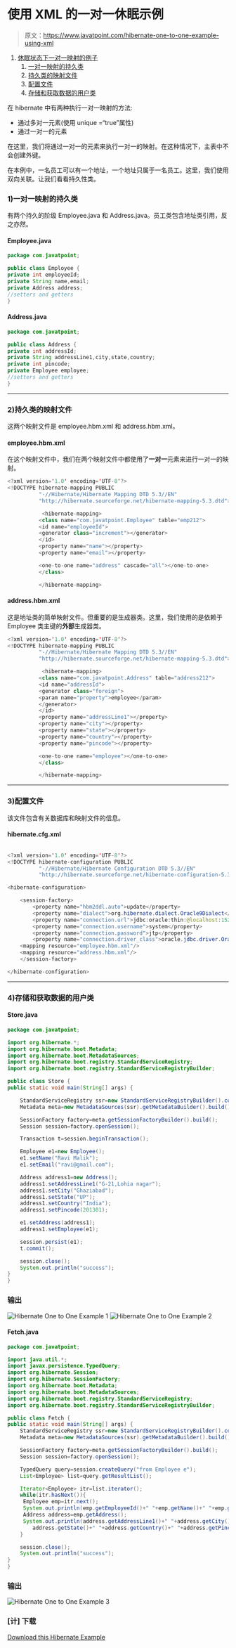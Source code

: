 # 使用 XML 的一对一休眠示例

> 原文：<https://www.javatpoint.com/hibernate-one-to-one-example-using-xml>

1.  [休眠状态下一对一映射的例子](#)
    1.  [一对一映射的持久类](#)
    2.  [持久类的映射文件](#)
    3.  [配置文件](#)
    4.  [存储和获取数据的用户类](#)

在 hibernate 中有两种执行一对一映射的方法:

*   通过多对一元素(使用 unique =“true”属性)
*   通过一对一的元素

在这里，我们将通过一对一的元素来执行一对一的映射。在这种情况下，主表中不会创建外键。

在本例中，一名员工可以有一个地址，一个地址只属于一名员工。这里，我们使用双向关联。让我们看看持久性类。

### 1)一对一映射的持久类

有两个持久的阶级 Employee.java 和 Address.java。员工类包含地址类引用，反之亦然。

#### Employee.java

```java
package com.javatpoint;

public class Employee {
private int employeeId;
private String name,email;
private Address address;
//setters and getters
}

```

#### Address.java

```java
package com.javatpoint;

public class Address {
private int addressId;
private String addressLine1,city,state,country;
private int pincode;
private Employee employee;
//setters and getters
}

```

* * *

### 2)持久类的映射文件

这两个映射文件是 employee.hbm.xml 和 address.hbm.xml。

#### employee.hbm.xml

在这个映射文件中，我们在两个映射文件中都使用了**一对一**元素来进行一对一的映射。

```java
<?xml version='1.0' encoding='UTF-8'?>
<!DOCTYPE hibernate-mapping PUBLIC
          "-//Hibernate/Hibernate Mapping DTD 5.3//EN"
          "http://hibernate.sourceforge.net/hibernate-mapping-5.3.dtd">

           <hibernate-mapping>
          <class name="com.javatpoint.Employee" table="emp212">
          <id name="employeeId">
          <generator class="increment"></generator>
          </id>
          <property name="name"></property>
          <property name="email"></property>

          <one-to-one name="address" cascade="all"></one-to-one>
          </class>

          </hibernate-mapping>

```

#### address.hbm.xml

这是地址类的简单映射文件。但重要的是生成器类。这里，我们使用的是依赖于 Employee 类主键的**外部**生成器类。

```java
<?xml version='1.0' encoding='UTF-8'?>
<!DOCTYPE hibernate-mapping PUBLIC
          "-//Hibernate/Hibernate Mapping DTD 5.3//EN"
          "http://hibernate.sourceforge.net/hibernate-mapping-5.3.dtd">

           <hibernate-mapping>
          <class name="com.javatpoint.Address" table="address212">
          <id name="addressId">
          <generator class="foreign">
          <param name="property">employee</param>
          </generator>
          </id>
          <property name="addressLine1"></property>
          <property name="city"></property>
          <property name="state"></property>
          <property name="country"></property>
          <property name="pincode"></property>

          <one-to-one name="employee"></one-to-one>
          </class>

          </hibernate-mapping>

```

* * *

### 3)配置文件

该文件包含有关数据库和映射文件的信息。

#### hibernate.cfg.xml

```java

<?xml version='1.0' encoding='UTF-8'?>
<!DOCTYPE hibernate-configuration PUBLIC
          "-//Hibernate/Hibernate Configuration DTD 5.3//EN"
          "http://hibernate.sourceforge.net/hibernate-configuration-5.3.dtd">

<hibernate-configuration>

    <session-factory>
        <property name="hbm2ddl.auto">update</property>
        <property name="dialect">org.hibernate.dialect.Oracle9Dialect</property>
        <property name="connection.url">jdbc:oracle:thin:@localhost:1521:xe</property>
        <property name="connection.username">system</property>
        <property name="connection.password">jtp</property>
        <property name="connection.driver_class">oracle.jdbc.driver.OracleDriver</property>
    <mapping resource="employee.hbm.xml"/>
    <mapping resource="address.hbm.xml"/>
    </session-factory>

</hibernate-configuration>

```

* * *

### 4)存储和获取数据的用户类

#### Store.java

```java
package com.javatpoint;  

import org.hibernate.*;
import org.hibernate.boot.Metadata;
import org.hibernate.boot.MetadataSources;
import org.hibernate.boot.registry.StandardServiceRegistry;
import org.hibernate.boot.registry.StandardServiceRegistryBuilder;  

public class Store {  
public static void main(String[] args) {  

	StandardServiceRegistry ssr=new StandardServiceRegistryBuilder().configure("hibernate.cfg.xml").build();
	Metadata meta=new MetadataSources(ssr).getMetadataBuilder().build();

	SessionFactory factory=meta.getSessionFactoryBuilder().build();
	Session session=factory.openSession();

    Transaction t=session.beginTransaction(); 

    Employee e1=new Employee();  
    e1.setName("Ravi Malik");  
    e1.setEmail("ravi@gmail.com");  

    Address address1=new Address();  
    address1.setAddressLine1("G-21,Lohia nagar");  
    address1.setCity("Ghaziabad");  
    address1.setState("UP");  
    address1.setCountry("India");  
    address1.setPincode(201301);  

    e1.setAddress(address1);  
    address1.setEmployee(e1);  

    session.persist(e1);  
    t.commit();  

    session.close();  
    System.out.println("success");  
}  
}  

```

### 输出

![Hibernate One to One Example 1](../img/a87ce794424465f9452c3849279a7f98.png) ![Hibernate One to One Example 2](../img/2bff3a653ecdcbd296ecfedf40570a71.png)

#### Fetch.java

```java
package com.javatpoint;  

import java.util.*;
import javax.persistence.TypedQuery;
import org.hibernate.Session;  
import org.hibernate.SessionFactory;
import org.hibernate.boot.Metadata;
import org.hibernate.boot.MetadataSources;
import org.hibernate.boot.registry.StandardServiceRegistry;
import org.hibernate.boot.registry.StandardServiceRegistryBuilder; 

public class Fetch {  
public static void main(String[] args) {  
	StandardServiceRegistry ssr=new StandardServiceRegistryBuilder().configure("hibernate.cfg.xml").build();
	Metadata meta=new MetadataSources(ssr).getMetadataBuilder().build();

	SessionFactory factory=meta.getSessionFactoryBuilder().build();
	Session session=factory.openSession();

    TypedQuery query=session.createQuery("from Employee e");  
    List<Employee> list=query.getResultList();  

    Iterator<Employee> itr=list.iterator();  
    while(itr.hasNext()){  
     Employee emp=itr.next();  
     System.out.println(emp.getEmployeeId()+" "+emp.getName()+" "+emp.getEmail());  
     Address address=emp.getAddress();  
     System.out.println(address.getAddressLine1()+" "+address.getCity()+" "+  
        address.getState()+" "+address.getCountry()+" "+address.getPincode());  
    }  

    session.close();  
    System.out.println("success");  
}  
}  

```

### 输出

![Hibernate One to One Example 3](../img/dbddf3868f1175c8abefb26bdc7114f9.png)

### [计] 下载

[Download this Hibernate Example](src/hb/otomapping2.zip)
